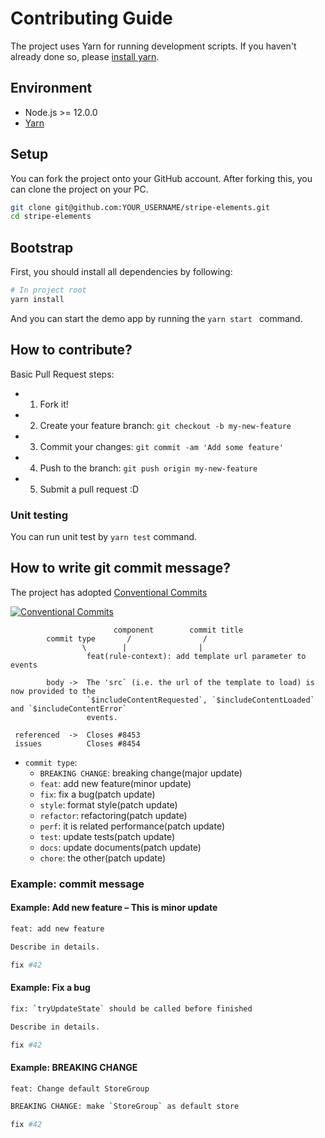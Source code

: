 # Contributing Guide

The project uses Yarn for running development scripts.
If you haven't already done so, please [install yarn](https://yarnpkg.com/en/docs/install).

## Environment

- Node.js >= 12.0.0
- [Yarn](https://yarnpkg.com/en/docs/install)

## Setup

You can fork the project onto your GitHub account.
After forking this, you can clone the project on your PC.

```bash
git clone git@github.com:YOUR_USERNAME/stripe-elements.git
cd stripe-elements
```
## Bootstrap

First, you should install all dependencies by following:

```bash
# In project root
yarn install
```

And you can start the demo app by running the `yarn start ` command.

## How to contribute?

Basic Pull Request steps:

- 1. Fork it!
- 2. Create your feature branch: `git checkout -b my-new-feature`
- 3. Commit your changes: `git commit -am 'Add some feature'`
- 4. Push to the branch: `git push origin my-new-feature`
- 5. Submit a pull request :D

### Unit testing

You can run unit test by `yarn test` command.


## How to write git commit message?

The project has adopted [Conventional Commits](https://conventionalcommits.org/ "Conventional Commits")

[![Conventional Commits](https://img.shields.io/badge/Conventional%20Commits-1.0.0-yellow.svg)](https://conventionalcommits.org)

```
                       component        commit title
        commit type       /                /      
                \        |                |
                 feat(rule-context): add template url parameter to events

        body ->  The 'src` (i.e. the url of the template to load) is now provided to the
                 `$includeContentRequested`, `$includeContentLoaded` and `$includeContentError`
                 events.

 referenced  ->  Closes #8453
 issues          Closes #8454
```

- `commit type`:
    - `BREAKING CHANGE`: breaking change(major update)
    - `feat`: add new feature(minor update)
    - `fix`: fix a bug(patch update)
    - `style`: format style(patch update)
    - `refactor`: refactoring(patch update)
    - `perf`: it is related performance(patch update)
    - `test`: update tests(patch update)
    - `docs`: update documents(patch update)
    - `chore`: the other(patch update)


### Example: commit message

#### Example: Add new feature – This is minor update

```bash
feat: add new feature

Describe in details.

fix #42
```

#### Example: Fix a bug

```bash
fix: `tryUpdateState` should be called before finished 

Describe in details.

fix #42
```

#### Example: BREAKING CHANGE

```bash
feat: Change default StoreGroup

BREAKING CHANGE: make `StoreGroup` as default store

fix #42
```
